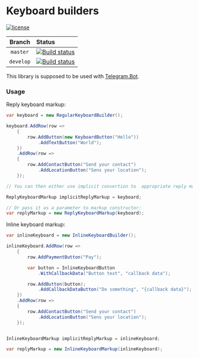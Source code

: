 # Keyboard builders

[![license](https://img.shields.io/github/license/Tuscen/Telegram.Bot.Extensions.KeyboardBuilders.svg)](https://github.com/Tuscen/Telegram.Bot.Extensions.KeyboardBuilders/blob/develop/LICENCE)

| Branch | Status |
|:------:|:-------|
| `master` | [![Build status](https://ci.appveyor.com/api/projects/status/6viiwy5alg7jk84f/branch/master?svg=true)](https://ci.appveyor.com/project/Tuscen/telegram-bot-extensions-keyboardbuilders/branch/master) |
| `develop` | [![Build status](https://ci.appveyor.com/api/projects/status/6viiwy5alg7jk84f/branch/develop?svg=true)](https://ci.appveyor.com/project/Tuscen/telegram-bot-extensions-keyboardbuilders/branch/develop) |

This library is supposed to be used with [Telegram.Bot](https://github.com/TelegramBots/Telegram.Bot).

### Usage

Reply keyboard markup:

```csharp
var keyboard = new RegularKeyboardBuilder();

keyboard.AddRow(row =>
    {
        row.AddButton(new KeyboardButton("Hello"))
            .AddTextButton("World");
    })
    .AddRow(row =>
    {
        row.AddContactButton("Send your contact")
            .AddLocationButton("Sens your location");
    });

// You can then either use implicit convertion to  appropriate reply markup type:

ReplyKeyboardMarkup implicitReplyMarkup = keyboard;

// Or pass it as a parameter to markup constructor:
var replyMarkup = new ReplyKeyboardMarkup(keyboard);
```

Inline keyboard markup:
```csharp
var inlineKeyboard = new InlineKeyboardBuilder();

inlineKeyboard.AddRow(row =>
    {
        row.AddPaymentButton("Pay");

        var button = InlineKeyboardButton
            .WithCallbackData("Button text", "callback data");

        row.AddButton(button);
            .AddCallbackDataButton("Do something", "{callback data}");
    })
    .AddRow(row =>
    {
        row.AddContactButton("Send your contact")
            .AddLocationButton("Sens your location");
    });


InlineKeyboardMarkup implicitReplyMarkup = inlineKeyboard;

var replyMarkup = new InlineKeyboardMarkup(inlineKeyboard);
```
